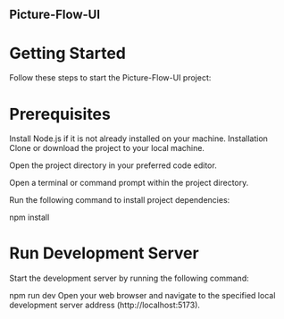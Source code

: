 ## Picture-Flow-UI
# Getting Started
Follow these steps to start the Picture-Flow-UI project:

# Prerequisites
Install Node.js if it is not already installed on your machine.
Installation
Clone or download the project to your local machine.

Open the project directory in your preferred code editor.

Open a terminal or command prompt within the project directory.

Run the following command to install project dependencies:

npm install
# Run Development Server
Start the development server by running the following command:


npm run dev
Open your web browser and navigate to the specified local development server address (http://localhost:5173).
